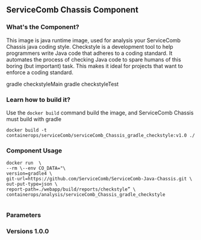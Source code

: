 ## ServiceComb Chassis Component

### What's the Component?
This image is java runtime image, used for analysis your ServiceComb Chassis java coding style. Checkstyle is a development tool to help programmers write Java code that adheres to a coding standard. It automates the process of checking Java code to spare humans of this boring (but important) task. This makes it ideal for projects that want to enforce a coding standard. 

gradle checkstyleMain 
gradle checkstyleTest

### Learn how to build it?

Use the `docker build` command build the image, and ServiceComb Chassis must build with gradle

```
docker build -t containerops/serviceComb/serviceComb_Chassis_gradle_checkstyle:v1.0 ./
```
### Component Usage
```
docker run  \
--rm \--env CO_DATA="\
version=gradle4 \
git-url=https://github.com/ServiceComb/ServiceComb-Java-Chassis.git \
out-put-type=json \
report-path=./webapp/build/reports/checkstyle” \
containerops/analysis/serviceComb_Chassis_gradle_checkstyle
  
```

### Parameters 

### Versions 1.0.0
